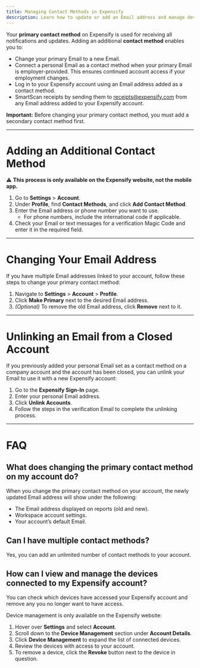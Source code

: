 ```yaml
---
title: Managing Contact Methods in Expensify
description: Learn how to update or add an Email address and manage devices tied to your Expensify account.
---
```


Your **primary contact method** on Expensify is used for receiving all notifications and updates. Adding an additional **contact method** enables you to:
- Change your primary Email to a new Email.
- Connect a personal Email as a contact method when your primary Email is employer-provided. This ensures continued account access if your employment changes.
- Log in to your Expensify account using an Email address added as a contact method.
- SmartScan receipts by sending them to receipts@expensify.com from any Email address added to your Expensify account.

**Important:** Before changing your primary contact method, you must add a secondary contact method first.

---

# Adding an Additional Contact Method

⚠️ **This process is only available on the Expensify website, not the mobile app.**

1. Go to **Settings** > **Account**.
2. Under **Profile**, find **Contact Methods**, and click **Add Contact Method**.
3. Enter the Email address or phone number you want to use.  
   - For phone numbers, include the international code if applicable.
4. Check your Email or text messages for a verification Magic Code and enter it in the required field.

---

# Changing Your Email Address

If you have multiple Email addresses linked to your account, follow these steps to change your primary contact method:

1. Navigate to **Settings** > **Account** > **Profile**.
2. Click **Make Primary** next to the desired Email address.
3. *(Optional)* To remove the old Email address, click **Remove** next to it.

---

# Unlinking an Email from a Closed Account

If you previously added your personal Email set as a contact method on a company account and the account has been closed, you can unlink your Email to use it with a new Expensify account:

1. Go to the **Expensify Sign-In** page.
2. Enter your personal Email address.
3. Click **Unlink Accounts**.
4. Follow the steps in the verification Email to complete the unlinking process.

---

# FAQ

## What does changing the primary contact method on my account do?

When you change the primary contact method on your account, the newly updated Email address will show under the following:
- The Email address displayed on reports (old and new).
- Workspace account settings.
- Your account’s default Email.

## Can I have multiple contact methods?
Yes, you can add an unlimited number of contact methods to your account.

## How can I view and manage the devices connected to my Expensify account?
You can check which devices have accessed your Expensify account and remove any you no longer want to have access.

Device management is only available on the Expensify website:

1. Hover over **Settings** and select **Account**.
2. Scroll down to the **Device Management** section under **Account Details**.
3. Click **Device Management** to expand the list of connected devices.
4. Review the devices with access to your account.
5. To remove a device, click the **Revoke** button next to the device in question.

